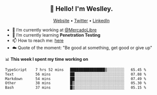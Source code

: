 <h2 align="center">👋 Hello! I'm Weslley.</h2>
<p align="center">
  <a href="http://weslleyneri.com.br">Website</a> •
  <a href="https://twitter.com/Weslley_Neri">Twitter</a> •
  <a href="https://www.linkedin.com/in/weslley-neri-3658908b">LinkedIn</a>
</p>


- 🔭 I’m currently working at [@MercadoLibre](https://github.com/mercadolibre)
- 🌱 I’m currently learning **Penetration Testing**
- 📫 How to reach me: [here](mailto:weslley39@gmail.com)
- ☁️ Quote of the moment: "Be good at something, get good or give up"

📊 **This week I spent my time working on**
<!--START_SECTION:waka-->

```txt
TypeScript    7 hrs 52 mins   ████████████████▒░░░░░░░░   65.45 %
Text          56 mins         ██░░░░░░░░░░░░░░░░░░░░░░░   07.88 %
Markdown      54 mins         ██░░░░░░░░░░░░░░░░░░░░░░░   07.49 %
Other         38 mins         █▒░░░░░░░░░░░░░░░░░░░░░░░   05.30 %
Bash          37 mins         █▒░░░░░░░░░░░░░░░░░░░░░░░   05.15 %
```

<!--END_SECTION:waka-->

<!-- Inspired by https://github.com/gruselhaus/gruselhaus -->